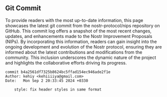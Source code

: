 ## Git Commit
To provide readers with the most up-to-date information, this page showcases the latest git commit from the nostr-protocol/nips repository on GitHub. This commit log offers a snapshot of the most recent changes, updates, and enhancements made to the Nostr Improvement Proposals (NIPs). By incorporating this information, readers can gain insight into the ongoing development and evolution of the Nostr protocol, ensuring they are informed about the latest contributions and modifications from the community. This inclusion underscores the dynamic nature of the project and highlights the collaborative efforts driving its progress.

```shell
commit b4a2561df7325b8624bc5ffad154ec946ade2f1e
Author: kehiy <kehiiiiya@gmail.com>
Date:   Mon Sep 2 20:33:45 2024 +0330

    style: fix header styles in same format
```
